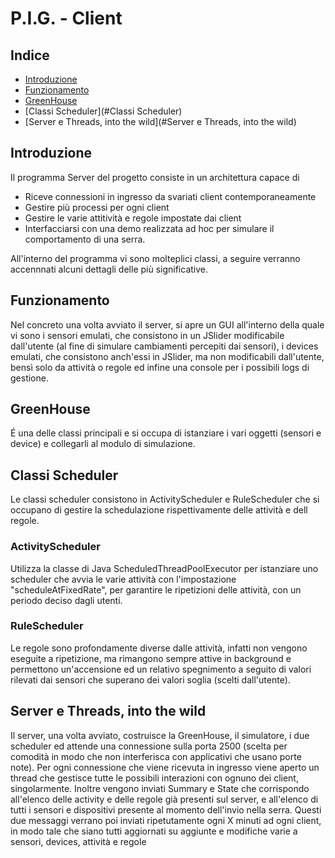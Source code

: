 # P.I.G. - Client

## Indice
*	[Introduzione](#Introduzione)
*	[Funzionamento](#Funzionamento)
*	[GreenHouse](#GreenHouse)
*	[Classi Scheduler](#Classi Scheduler)
*	[Server e Threads, into the wild](#Server e Threads, into the wild)

## Introduzione
Il programma Server del progetto consiste in un architettura capace di

*	Riceve connessioni in ingresso da svariati client contemporaneamente
*	Gestire più processi per ogni client
*	Gestire le varie attitività e regole impostate dai client
*	Interfacciarsi con una demo realizzata ad hoc per simulare il comportamento di una serra.

All'interno del programma vi sono molteplici classi, a seguire verranno accennnati alcuni dettagli delle più significative.

## Funzionamento
Nel concreto una volta avviato il server, si apre un GUI all'interno della quale vi sono i sensori emulati, che consistono in un JSlider modificabile dall'utente (al fine di simulare cambiamenti percepiti dai sensori), i devices emulati, che consistono anch'essi in JSlider, ma non modificabili dall'utente, bensì solo da attività o regole ed infine una console per i possibili logs di gestione.

## GreenHouse
É una delle classi principali e si occupa di istanziare i vari oggetti (sensori e device) e collegarli al modulo di simulazione.

## Classi Scheduler
Le classi scheduler consistono in ActivityScheduler e RuleScheduler che si occupano di gestire la schedulazione rispettivamente delle attività e dell regole.

### ActivityScheduler
Utilizza la classe di Java ScheduledThreadPoolExecutor per istanziare uno scheduler che avvia le varie attività con l'impostazione "scheduleAtFixedRate", per garantire le ripetizioni delle attività, con un periodo deciso dagli utenti.

### RuleScheduler
Le regole sono profondamente diverse dalle attività, infatti non vengono eseguite a ripetizione, ma rimangono sempre attive in background e permettono un'accensione ed un relativo spegnimento a seguito di valori rilevati dai sensori che superano dei valori soglia (scelti dall'utente).

## Server e Threads, into the wild
Il server, una volta avviato, costruisce la GreenHouse, il simulatore, i due scheduler ed attende una connessione sulla porta 2500 (scelta per comodità in modo che non interferisca con applicativi che usano porte note). Per ogni connessione che viene ricevuta in ingresso viene aperto un thread che gestisce tutte le possibili interazioni con ognuno dei client, singolarmente. Inoltre vengono inviati Summary e State che corrispondo all'elenco delle activity e delle regole già presenti sul server, e all'elenco di tutti i sensori e dispositivi presente al momento dell'invio nella serra. Questi due messaggi verrano poi inviati ripetutamente ogni X minuti ad ogni client, in modo tale che siano tutti aggiornati su aggiunte e modifiche varie a sensori, devices, attività e regole

